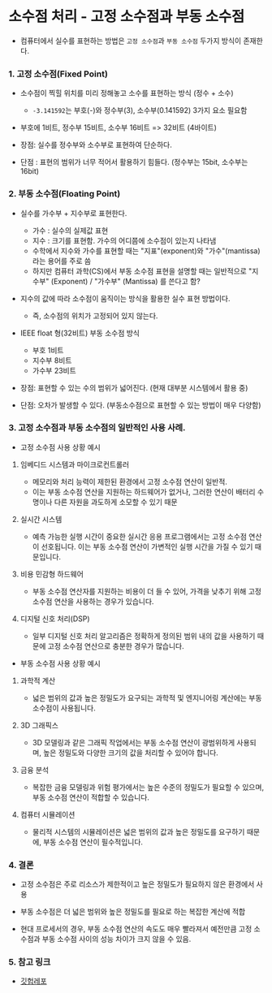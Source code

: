 # 소수점 처리 - 고정 소수점과 부동 소수점

- 컴퓨터에서 실수를 표현하는 방법은 `고정 소수점`과 `부동 소수점` 두가지 방식이 존재한다.


### 1. 고정 소수점(Fixed Point)

- 소수점이 찍힐 위치를 미리 정해놓고 소수를 표현하는 방식 (정수 + 소수)
    - `-3.141592`는 부호(-)와 정수부(3), 소수부(0.141592) 3가지 요소 필요함

- 부호에 1비트, 정수부 15비트, 소수부 16비트 => 32비트 (4바이트) 

- 장점: 실수를 정수부와 소수부로 표현하여 단순하다.

- 단점 : 표현의 범위가 너무 적어서 활용하기 힘들다. (정수부는 15bit, 소수부는 16bit)




### 2. 부동 소수점(Floating Point)

- 실수를 가수부 + 지수부로 표현한다.
    - 가수 : 실수의 실제값 표현
    - 지수 : 크기를 표현함. 가수의 어디쯤에 소수점이 있는지 나타냄
    - 수학에서 지수와 가수를 표현할 때는 "지표"(exponent)와 "가수"(mantissa)라는 용어를 주로 씀
    - 하지만 컴퓨터 과학(CS)에서 부동 소수점 표현을 설명할 때는 일반적으로 "지수부" (Exponent) / "가수부" (Mantissa) 를 쓴다고 함?

- 지수의 값에 따라 소수점이 움직이는 방식을 활용한 실수 표현 방법이다.
    - 즉, 소수점의 위치가 고정되어 있지 않는다.

- IEEE float 형(32비트) 부동 소수점 방식
    - 부호 1비트
    - 지수부 8비트
    - 가수부 23비트

- 장점: 표현할 수 있는 수의 범위가 넓어진다. (현재 대부분 시스템에서 활용 중)

- 단점: 오차가 발생할 수 있다. (부동소수점으로 표현할 수 있는 방법이 매우 다양함)




### 3. 고정 소수점과 부동 소수점의 일반적인 사용 사례.

- 고정 소수점 사용 상황 예시

1. 임베디드 시스템과 마이크로컨트롤러
    - 메모리와 처리 능력이 제한된 환경에서 고정 소수점 연산이 일반적. 
    - 이는 부동 소수점 연산을 지원하는 하드웨어가 없거나, 그러한 연산이 배터리 수명이나 다른 자원을 과도하게 소모할 수 있기 때문

2. 실시간 시스템
    - 예측 가능한 실행 시간이 중요한 실시간 응용 프로그램에서는 고정 소수점 연산이 선호됩니다. 이는 부동 소수점 연산이 가변적인 실행 시간을 가질 수 있기 때문입니다.

3. 비용 민감형 하드웨어
    - 부동 소수점 연산자를 지원하는 비용이 더 들 수 있어, 가격을 낮추기 위해 고정 소수점 연산을 사용하는 경우가 있습니다.

4. 디지털 신호 처리(DSP)
    - 일부 디지털 신호 처리 알고리즘은 정확하게 정의된 범위 내의 값을 사용하기 때문에 고정 소수점 연산으로 충분한 경우가 많습니다.


- 부동 소수점 사용 상황 예시

1. 과학적 계산
    - 넓은 범위의 값과 높은 정밀도가 요구되는 과학적 및 엔지니어링 계산에는 부동 소수점이 사용됩니다.

2. 3D 그래픽스
    - 3D 모델링과 같은 그래픽 작업에서는 부동 소수점 연산이 광범위하게 사용되며, 높은 정밀도와 다양한 크기의 값을 처리할 수 있어야 합니다.

3. 금융 분석
    - 복잡한 금융 모델링과 위험 평가에서는 높은 수준의 정밀도가 필요할 수 있으며, 부동 소수점 연산이 적합할 수 있습니다.

4. 컴퓨터 시뮬레이션
    - 물리적 시스템의 시뮬레이션은 넓은 범위의 값과 높은 정밀도를 요구하기 때문에, 부동 소수점 연산이 필수적입니다.




### 4. 결론

- 고정 소수점은 주로 리소스가 제한적이고 높은 정밀도가 필요하지 않은 환경에서 사용

- 부동 소수점은 더 넓은 범위와 높은 정밀도를 필요로 하는 복잡한 계산에 적합

- 현대 프로세서의 경우, 부동 소수점 연산의 속도도 매우 빨라져서 예전만큼 고정 소수점과 부동 소수점 사이의 성능 차이가 크지 않을 수 있음.




### 5. 참고 링크

- [깃헙레포](https://github.com/gyoogle/tech-interview-for-developer/blob/master/Computer%20Science/Computer%20Architecture/%EA%B3%A0%EC%A0%95%20%EC%86%8C%EC%88%98%EC%A0%90%20%26%20%EB%B6%80%EB%8F%99%20%EC%86%8C%EC%88%98%EC%A0%90.md)

